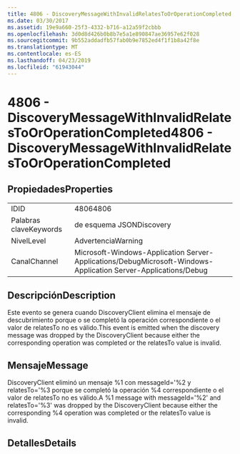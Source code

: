 ```yaml
---
title: 4806 - DiscoveryMessageWithInvalidRelatesToOrOperationCompleted
ms.date: 03/30/2017
ms.assetid: 19e9a660-25f3-4332-b716-a12a59f2cbbb
ms.openlocfilehash: 3d0d8d426b0b8b7e5a1e890847ae36957e62f028
ms.sourcegitcommit: 9b552addadfb57fab0b9e7852ed4f1f1b8a42f8e
ms.translationtype: MT
ms.contentlocale: es-ES
ms.lasthandoff: 04/23/2019
ms.locfileid: "61943044"
---
```

# <a name="4806---discoverymessagewithinvalidrelatestooroperationcompleted"></a><span data-ttu-id="c58ec-102">4806 - DiscoveryMessageWithInvalidRelatesToOrOperationCompleted</span><span class="sxs-lookup"><span data-stu-id="c58ec-102">4806 - DiscoveryMessageWithInvalidRelatesToOrOperationCompleted</span></span>
## <a name="properties"></a><span data-ttu-id="c58ec-103">Propiedades</span><span class="sxs-lookup"><span data-stu-id="c58ec-103">Properties</span></span>  
  
|||  
|-|-|  
|<span data-ttu-id="c58ec-104">ID</span><span class="sxs-lookup"><span data-stu-id="c58ec-104">ID</span></span>|<span data-ttu-id="c58ec-105">4806</span><span class="sxs-lookup"><span data-stu-id="c58ec-105">4806</span></span>|  
|<span data-ttu-id="c58ec-106">Palabras clave</span><span class="sxs-lookup"><span data-stu-id="c58ec-106">Keywords</span></span>|<span data-ttu-id="c58ec-107">de esquema JSON</span><span class="sxs-lookup"><span data-stu-id="c58ec-107">Discovery</span></span>|  
|<span data-ttu-id="c58ec-108">Nivel</span><span class="sxs-lookup"><span data-stu-id="c58ec-108">Level</span></span>|<span data-ttu-id="c58ec-109">Advertencia</span><span class="sxs-lookup"><span data-stu-id="c58ec-109">Warning</span></span>|  
|<span data-ttu-id="c58ec-110">Canal</span><span class="sxs-lookup"><span data-stu-id="c58ec-110">Channel</span></span>|<span data-ttu-id="c58ec-111">Microsoft-Windows-Application Server-Applications/Debug</span><span class="sxs-lookup"><span data-stu-id="c58ec-111">Microsoft-Windows-Application Server-Applications/Debug</span></span>|  
  
## <a name="description"></a><span data-ttu-id="c58ec-112">Descripción</span><span class="sxs-lookup"><span data-stu-id="c58ec-112">Description</span></span>  
 <span data-ttu-id="c58ec-113">Este evento se genera cuando DiscoveryClient elimina el mensaje de descubrimiento porque o se completó la operación correspondiente o el valor de relatesTo no es válido.</span><span class="sxs-lookup"><span data-stu-id="c58ec-113">This event is emitted when the discovery message was dropped by the DiscoveryClient because either the corresponding operation was completed or the relatesTo value is invalid.</span></span>  
  
## <a name="message"></a><span data-ttu-id="c58ec-114">Mensaje</span><span class="sxs-lookup"><span data-stu-id="c58ec-114">Message</span></span>  
 <span data-ttu-id="c58ec-115">DiscoveryClient eliminó un mensaje %1 con messageId='%2 y relatesTo='%3 porque se completó la operación %4 correspondiente o el valor de relatesTo no es válido.</span><span class="sxs-lookup"><span data-stu-id="c58ec-115">A %1 message with messageId='%2' and relatesTo='%3' was dropped by the DiscoveryClient because either the corresponding %4 operation was completed or the relatesTo value is invalid.</span></span>  
  
## <a name="details"></a><span data-ttu-id="c58ec-116">Detalles</span><span class="sxs-lookup"><span data-stu-id="c58ec-116">Details</span></span>
